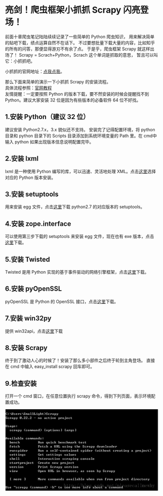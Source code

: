 # 亮剑！爬虫框架小抓抓 Scrapy 闪亮登场！

前面十章爬虫笔记陆陆续续记录了一些简单的 Python 爬虫知识，
用来解决简单的贴吧下载，绩点运算自然不在话下。
不过要想批量下载大量的内容，比如知乎的所有的问答，那便显得游刃不有余了点。
于是乎，爬虫框架 Scrapy 就这样出场了！
Scrapy = Scrach+Python，Scrach 这个单词是抓取的意思，
暂且可以叫它：小抓抓吧。

小抓抓的官网地址：[点我点我](http://doc.scrapy.org/en/latest/)。

那么下面来简单的演示一下小抓抓 Scrapy 的安装流程。  
具体流程参照：[官网教程](http://doc.scrapy.org/en/latest/intro/install.html#intro-install-platform-notes)  
友情提醒：一定要按照 Python 的版本下载，要不然安装的时候会提醒找不到 Python。建议大家安装 32 位是因为有些版本的必备软件 64 位不好找。

## 1.安装 Python（建议 32 位）

建议安装 Python2.7.x，3.x 貌似还不支持。
安装完了记得配置环境，将 python 目录和 python 目录下的 Scripts 目录添加到系统环境变量的 Path 里。在 cmd中输入 python 如果出现版本信息说明配置完毕。

## 2.安装 lxml

lxml 是一种使用 Python 编写的库，可以迅速、灵活地处理 XML。点击[这里](https://pypi.python.org/pypi/lxml/3.3.1)选择对应的 Python 版本安装。

## 3.安装 setuptools

用来安装 egg 文件，点击[这里](https://pypi.python.org/packages/2.7/s/setuptools/)下载 python2.7 的对应版本的 setuptools。

## 4.安装 zope.interface

可以使用第三步下载的 setuptools 来安装 egg 文件，现在也有 exe 版本，点击[这里](https://pypi.python.org/packages/2.7/s/setuptools/)下载。

## 5.安装 Twisted

Twisted 是用 Python 实现的基于事件驱动的网络引擎框架，点击[这里](http://twistedmatrix.com/trac/wiki/Downloads)下载。

## 6.安装 pyOpenSSL

pyOpenSSL 是 Python 的 OpenSSL 接口，点击[这里](https://launchpad.net/pyopenssl)下载。

## 7.安装 win32py

提供 win32api，点击[这里](http://sourceforge.net/projects/pywin32/files/)下载

## 8.安装 Scrapy

终于到了激动人心的时候了！安装了那么多小部件之后终于轮到主角登场。
直接在 cmd 中输入 easy_install scrapy 回车即可。

## 9.检查安装

打开一个 cmd 窗口，在任意位置执行 scrapy 命令，得到下列页面，表示环境配置成功。

![](images/32.png)
